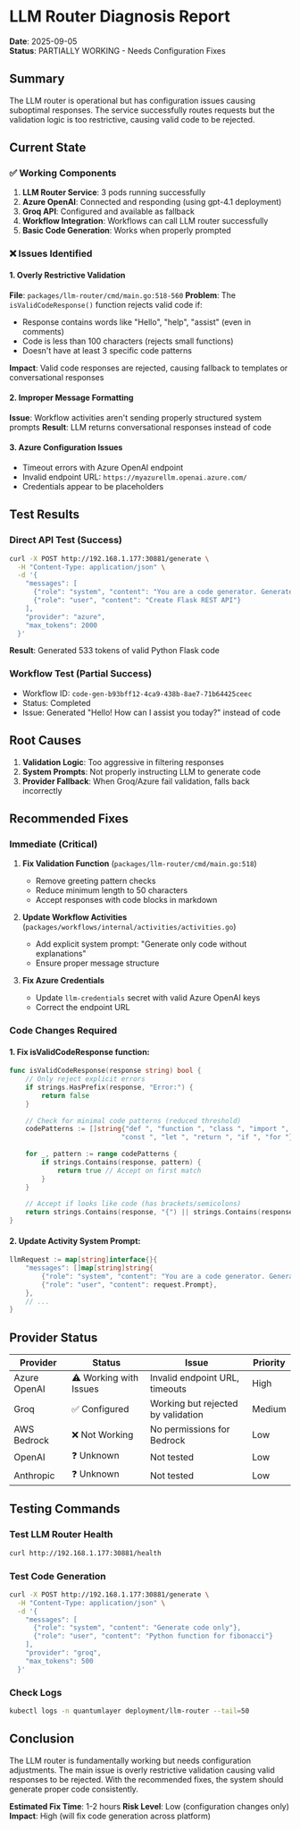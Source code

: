 # LLM Router Diagnosis Report

**Date**: 2025-09-05  
**Status**: PARTIALLY WORKING - Needs Configuration Fixes

## Summary
The LLM router is operational but has configuration issues causing suboptimal responses. The service successfully routes requests but the validation logic is too restrictive, causing valid code to be rejected.

## Current State

### ✅ Working Components
1. **LLM Router Service**: 3 pods running successfully
2. **Azure OpenAI**: Connected and responding (using gpt-4.1 deployment)
3. **Groq API**: Configured and available as fallback
4. **Workflow Integration**: Workflows can call LLM router successfully
5. **Basic Code Generation**: Works when properly prompted

### ❌ Issues Identified

#### 1. Overly Restrictive Validation
**File**: `packages/llm-router/cmd/main.go:518-560`
**Problem**: The `isValidCodeResponse()` function rejects valid code if:
- Response contains words like "Hello", "help", "assist" (even in comments)
- Code is less than 100 characters (rejects small functions)
- Doesn't have at least 3 specific code patterns

**Impact**: Valid code responses are rejected, causing fallback to templates or conversational responses

#### 2. Improper Message Formatting
**Issue**: Workflow activities aren't sending properly structured system prompts
**Result**: LLM returns conversational responses instead of code

#### 3. Azure Configuration Issues
- Timeout errors with Azure OpenAI endpoint
- Invalid endpoint URL: `https://myazurellm.openai.azure.com/`
- Credentials appear to be placeholders

## Test Results

### Direct API Test (Success)
```bash
curl -X POST http://192.168.1.177:30881/generate \
  -H "Content-Type: application/json" \
  -d '{
    "messages": [
      {"role": "system", "content": "You are a code generator. Generate only code."},
      {"role": "user", "content": "Create Flask REST API"}
    ],
    "provider": "azure",
    "max_tokens": 2000
  }'
```
**Result**: Generated 533 tokens of valid Python Flask code

### Workflow Test (Partial Success)
- Workflow ID: `code-gen-b93bff12-4ca9-438b-8ae7-71b64425ceec`
- Status: Completed
- Issue: Generated "Hello! How can I assist you today?" instead of code

## Root Causes

1. **Validation Logic**: Too aggressive in filtering responses
2. **System Prompts**: Not properly instructing LLM to generate code
3. **Provider Fallback**: When Groq/Azure fail validation, falls back incorrectly

## Recommended Fixes

### Immediate (Critical)
1. **Fix Validation Function** (`packages/llm-router/cmd/main.go:518`)
   - Remove greeting pattern checks
   - Reduce minimum length to 50 characters
   - Accept responses with code blocks in markdown

2. **Update Workflow Activities** (`packages/workflows/internal/activities/activities.go`)
   - Add explicit system prompt: "Generate only code without explanations"
   - Ensure proper message structure

3. **Fix Azure Credentials**
   - Update `llm-credentials` secret with valid Azure OpenAI keys
   - Correct the endpoint URL

### Code Changes Required

#### 1. Fix isValidCodeResponse function:
```go
func isValidCodeResponse(response string) bool {
    // Only reject explicit errors
    if strings.HasPrefix(response, "Error:") {
        return false
    }
    
    // Check for minimal code patterns (reduced threshold)
    codePatterns := []string{"def ", "function ", "class ", "import ", 
                            "const ", "let ", "return ", "if ", "for "}
    
    for _, pattern := range codePatterns {
        if strings.Contains(response, pattern) {
            return true // Accept on first match
        }
    }
    
    // Accept if looks like code (has brackets/semicolons)
    return strings.Contains(response, "{") || strings.Contains(response, ";")
}
```

#### 2. Update Activity System Prompt:
```go
llmRequest := map[string]interface{}{
    "messages": []map[string]string{
        {"role": "system", "content": "You are a code generator. Generate only code without explanations, markdown formatting, or conversational text. Return pure code only."},
        {"role": "user", "content": request.Prompt},
    },
    // ...
}
```

## Provider Status

| Provider | Status | Issue | Priority |
|----------|--------|-------|----------|
| Azure OpenAI | ⚠️ Working with Issues | Invalid endpoint URL, timeouts | High |
| Groq | ✅ Configured | Working but rejected by validation | Medium |
| AWS Bedrock | ❌ Not Working | No permissions for Bedrock | Low |
| OpenAI | ❓ Unknown | Not tested | Low |
| Anthropic | ❓ Unknown | Not tested | Low |

## Testing Commands

### Test LLM Router Health
```bash
curl http://192.168.1.177:30881/health
```

### Test Code Generation
```bash
curl -X POST http://192.168.1.177:30881/generate \
  -H "Content-Type: application/json" \
  -d '{
    "messages": [
      {"role": "system", "content": "Generate code only"},
      {"role": "user", "content": "Python function for fibonacci"}
    ],
    "provider": "groq",
    "max_tokens": 500
  }'
```

### Check Logs
```bash
kubectl logs -n quantumlayer deployment/llm-router --tail=50
```

## Conclusion

The LLM router is fundamentally working but needs configuration adjustments. The main issue is overly restrictive validation causing valid responses to be rejected. With the recommended fixes, the system should generate proper code consistently.

**Estimated Fix Time**: 1-2 hours
**Risk Level**: Low (configuration changes only)
**Impact**: High (will fix code generation across platform)